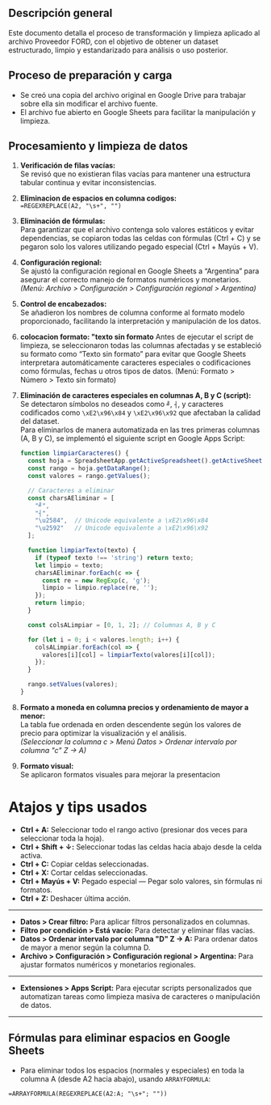 ## Descripción general

Este documento detalla el proceso de transformación y limpieza aplicado al archivo Proveedor FORD, con el objetivo de obtener un dataset estructurado, limpio y estandarizado para análisis o uso posterior.

## Proceso de preparación y carga

- Se creó una copia del archivo original en Google Drive para trabajar sobre ella sin modificar el archivo fuente.  
- El archivo fue abierto en Google Sheets para facilitar la manipulación y limpieza.

## Procesamiento y limpieza de datos

1. **Verificación de filas vacías:**  
   Se revisó que no existieran filas vacías para mantener una estructura tabular continua y evitar inconsistencias.

2. **Eliminacion de espacios en columna codigos:**  
    `=REGEXREPLACE(A2, "\s+", "")`

3. **Eliminación de fórmulas:**  
   Para garantizar que el archivo contenga solo valores estáticos y evitar dependencias, se copiaron todas las celdas con fórmulas (Ctrl + C) y se pegaron solo los valores utilizando pegado especial (Ctrl + Mayús + V).

4. **Configuración regional:**  
   Se ajustó la configuración regional en Google Sheets a “Argentina” para asegurar el correcto manejo de formatos numéricos y monetarios.  
   *(Menú: Archivo > Configuración > Configuración regional > Argentina)*  

5. **Control de encabezados:**  
   Se añadieron los nombres de columna conforme al formato modelo proporcionado, facilitando la interpretación y manipulación de los datos.

6.  **colocacion formato: "texto sin formato**
    Antes de ejecutar el script de limpieza, se seleccionaron todas las columnas afectadas y se estableció su formato como “Texto sin formato” para evitar que Google Sheets interpretara automáticamente caracteres especiales o codificaciones como fórmulas, fechas u otros tipos de datos.
    (Menú: Formato > Número > Texto sin formato)  

7. **Eliminación de caracteres especiales en columnas A, B y C (script):**  
   Se detectaron símbolos no deseados como `╝`, `┤`, y caracteres codificados como `\xE2\x96\x84` y `\xE2\x96\x92` que afectaban la calidad del dataset.  
   Para eliminarlos de manera automatizada en las tres primeras columnas (A, B y C), se implementó el siguiente script en Google Apps Script:

   ```javascript
   function limpiarCaracteres() {
     const hoja = SpreadsheetApp.getActiveSpreadsheet().getActiveSheet();
     const rango = hoja.getDataRange();
     const valores = rango.getValues();

     // Caracteres a eliminar
     const charsAEliminar = [
       "╝",
       "┤",
       "\u2584",  // Unicode equivalente a \xE2\x96\x84
       "\u2592"   // Unicode equivalente a \xE2\x96\x92
     ];

     function limpiarTexto(texto) {
       if (typeof texto !== 'string') return texto;
       let limpio = texto;
       charsAEliminar.forEach(c => {
         const re = new RegExp(c, 'g');
         limpio = limpio.replace(re, '');
       });
       return limpio;
     }

     const colsALimpiar = [0, 1, 2]; // Columnas A, B y C

     for (let i = 0; i < valores.length; i++) {
       colsALimpiar.forEach(col => {
         valores[i][col] = limpiarTexto(valores[i][col]);
       });
     }

     rango.setValues(valores);
   }

8. **Formato a moneda en columna precios y ordenamiento de mayor a menor:**  
   La tabla fue ordenada en orden descendente según los valores de precio para optimizar la visualización y el análisis.  
   *(Seleccionar la columna c > Menú Datos > Ordenar intervalo por columna "c" Z → A)*

9. **Formato visual:**  
    Se aplicaron formatos visuales para mejorar la presentacion


# Atajos y tips usados

- **Ctrl + A:** Seleccionar todo el rango activo (presionar dos veces para seleccionar toda la hoja).  
- **Ctrl + Shift + ↓:** Seleccionar todas las celdas hacia abajo desde la celda activa.  
- **Ctrl + C:** Copiar celdas seleccionadas.  
- **Ctrl + X:** Cortar celdas seleccionadas.  
- **Ctrl + Mayús + V:** Pegado especial — Pegar solo valores, sin fórmulas ni formatos.  
- **Ctrl + Z:** Deshacer última acción.  

---

- **Datos > Crear filtro:** Para aplicar filtros personalizados en columnas.  
- **Filtro por condición > Está vacío:** Para detectar y eliminar filas vacías.  
- **Datos > Ordenar intervalo por columna "D" Z → A:** Para ordenar datos de mayor a menor según la columna D.  
- **Archivo > Configuración > Configuración regional > Argentina:** Para ajustar formatos numéricos y monetarios regionales.  

---
- **Extensiones > Apps Script:** Para ejecutar scripts personalizados que automatizan tareas como limpieza masiva de caracteres o manipulación de datos.

---

## Fórmulas para eliminar espacios en Google Sheets

- Para eliminar todos los espacios (normales y especiales) en toda la columna A (desde A2 hacia abajo), usando `ARRAYFORMULA`:

```excel
=ARRAYFORMULA(REGEXREPLACE(A2:A; "\s+"; ""))

